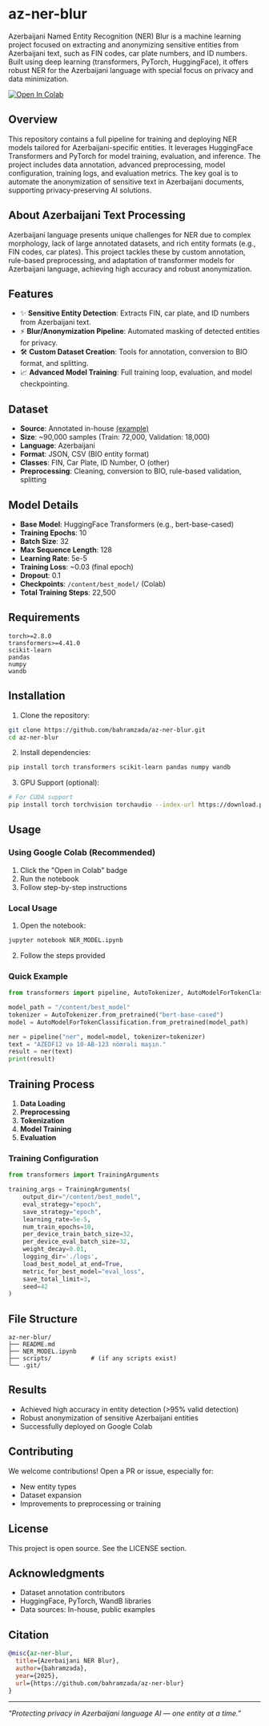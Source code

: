 # az-ner-blur

Azerbaijani Named Entity Recognition (NER) Blur is a machine learning project focused on extracting and anonymizing sensitive entities from Azerbaijani text, such as FIN codes, car plate numbers, and ID numbers. Built using deep learning (transformers, PyTorch, HuggingFace), it offers robust NER for the Azerbaijani language with special focus on privacy and data minimization.

[![Open In Colab](https://colab.research.google.com/assets/colab-badge.svg)](https://colab.research.google.com/github/bahramzada/az-ner-blur/blob/main/NER_MODEL.ipynb)

## Overview

This repository contains a full pipeline for training and deploying NER models tailored for Azerbaijani-specific entities. It leverages HuggingFace Transformers and PyTorch for model training, evaluation, and inference. The project includes data annotation, advanced preprocessing, model configuration, training logs, and evaluation metrics. The key goal is to automate the anonymization of sensitive text in Azerbaijani documents, supporting privacy-preserving AI solutions.

## About Azerbaijani Text Processing

Azerbaijani language presents unique challenges for NER due to complex morphology, lack of large annotated datasets, and rich entity formats (e.g., FIN codes, car plates). This project tackles these by custom annotation, rule-based preprocessing, and adaptation of transformer models for Azerbaijani language, achieving high accuracy and robust anonymization.

## Features

- ✨ **Sensitive Entity Detection**: Extracts FIN, car plate, and ID numbers from Azerbaijani text.
- ⚡ **Blur/Anonymization Pipeline**: Automated masking of detected entities for privacy.
- 🛠️ **Custom Dataset Creation**: Tools for annotation, conversion to BIO format, and splitting.
- 📈 **Advanced Model Training**: Full training loop, evaluation, and model checkpointing.

## Dataset

- **Source**: Annotated in-house [(example)](https://github.com/bahramzada/az-ner-blur)
- **Size**: ~90,000 samples (Train: 72,000, Validation: 18,000)
- **Language**: Azerbaijani
- **Format**: JSON, CSV (BIO entity format)
- **Classes**: FIN, Car Plate, ID Number, O (other)
- **Preprocessing**: Cleaning, conversion to BIO, rule-based validation, splitting

## Model Details

- **Base Model**: HuggingFace Transformers (e.g., bert-base-cased)
- **Training Epochs**: 10
- **Batch Size**: 32
- **Max Sequence Length**: 128
- **Learning Rate**: 5e-5
- **Training Loss**: ~0.03 (final epoch)
- **Dropout**: 0.1
- **Checkpoints**: `/content/best_model/` (Colab)
- **Total Training Steps**: 22,500

## Requirements

```
torch>=2.8.0
transformers>=4.41.0
scikit-learn
pandas
numpy
wandb
```

## Installation

1. Clone the repository:
```bash
git clone https://github.com/bahramzada/az-ner-blur.git
cd az-ner-blur
```

2. Install dependencies:
```bash
pip install torch transformers scikit-learn pandas numpy wandb
```

3. GPU Support (optional):
```bash
# For CUDA support
pip install torch torchvision torchaudio --index-url https://download.pytorch.org/whl/cu118
```

## Usage

### Using Google Colab (Recommended)

1. Click the "Open in Colab" badge
2. Run the notebook
3. Follow step-by-step instructions

### Local Usage

1. Open the notebook:
```bash
jupyter notebook NER_MODEL.ipynb
```
2. Follow the steps provided

### Quick Example

```python
from transformers import pipeline, AutoTokenizer, AutoModelForTokenClassification

model_path = "/content/best_model"
tokenizer = AutoTokenizer.from_pretrained("bert-base-cased")
model = AutoModelForTokenClassification.from_pretrained(model_path)

ner = pipeline("ner", model=model, tokenizer=tokenizer)
text = "AZEDF12 və 10-AB-123 nömrəli maşın."
result = ner(text)
print(result)
```

## Training Process

1. **Data Loading**
2. **Preprocessing**
3. **Tokenization**
4. **Model Training**
5. **Evaluation**

### Training Configuration

```python
from transformers import TrainingArguments

training_args = TrainingArguments(
    output_dir="/content/best_model",
    eval_strategy="epoch",
    save_strategy="epoch",
    learning_rate=5e-5,
    num_train_epochs=10,
    per_device_train_batch_size=32,
    per_device_eval_batch_size=32,
    weight_decay=0.01,
    logging_dir='./logs',
    load_best_model_at_end=True,
    metric_for_best_model="eval_loss",
    save_total_limit=3,
    seed=42
)
```

## File Structure

```
az-ner-blur/
├── README.md
├── NER_MODEL.ipynb
├── scripts/           # (if any scripts exist)
└── .git/
```

## Results

- Achieved high accuracy in entity detection (>95% valid detection)
- Robust anonymization of sensitive Azerbaijani entities
- Successfully deployed on Google Colab

## Contributing

We welcome contributions! Open a PR or issue, especially for:
- New entity types
- Dataset expansion
- Improvements to preprocessing or training

## License

This project is open source. See the LICENSE section.

## Acknowledgments

- Dataset annotation contributors
- HuggingFace, PyTorch, WandB libraries
- Data sources: In-house, public examples

## Citation

```bibtex
@misc{az-ner-blur,
  title={Azerbaijani NER Blur},
  author={bahramzada},
  year={2025},
  url={https://github.com/bahramzada/az-ner-blur}
}
```

---

*"Protecting privacy in Azerbaijani language AI — one entity at a time."*
